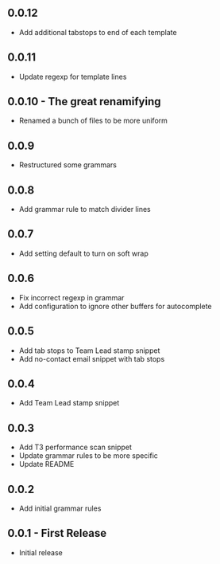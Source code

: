 ## 0.0.12
* Add additional tabstops to end of each template

## 0.0.11
* Update regexp for template lines

## 0.0.10 - The great renamifying
* Renamed a bunch of files to be more uniform

## 0.0.9
* Restructured some grammars

## 0.0.8
* Add grammar rule to match divider lines

## 0.0.7
* Add setting default to turn on soft wrap

## 0.0.6
* Fix incorrect regexp in grammar
* Add configuration to ignore other buffers for autocomplete

## 0.0.5
* Add tab stops to Team Lead stamp snippet
* Add no-contact email snippet with tab stops

## 0.0.4
* Add Team Lead stamp snippet

## 0.0.3
* Add T3 performance scan snippet
* Update grammar rules to be more specific
* Update README

## 0.0.2
* Add initial grammar rules

## 0.0.1 - First Release
* Initial release
